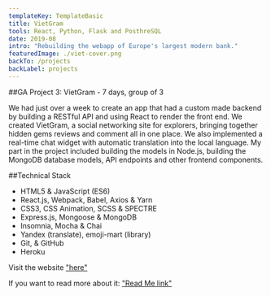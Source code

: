 ```yaml
---
templateKey: TemplateBasic
title: VietGram
tools: React, Python, Flask and PosthreSQL
date: 2019-08
intro: "Rebuilding the webapp of Europe's largest modern bank."
featuredImage: ./viet-cover.png
backTo: /projects
backLabel: projects
---
```


##GA Project 3: VietGram - 7 days, group of 3

We had just over a week to create an app that had a custom made backend by building a RESTful API and using React to render the front end. We created VietGram, a social networking site for explorers, bringing together hidden gems reviews and comment all in one place. We also implemented a real-time chat widget with automatic translation into the local language. My part in the project included building the models in Node.js, building the MongoDB database models, API endpoints and other frontend components.

##Technical Stack

- HTML5 & JavaScript (ES6)
- React.js, Webpack, Babel, Axios & Yarn
- CSS3, CSS Animation, SCSS & SPECTRE
- Express.js, Mongoose & MongoDB
- Insomnia, Mocha & Chai
- Yandex (translate), emoji-mart (library)
- Git, & GitHub
- Heroku

Visit the website ["here"](https://vietgram-ga.herokuapp.com/)

If you want to read more about it: ["Read Me link"](https://github.com/gaebar/sei-group-project)
